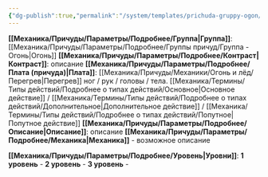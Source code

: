 ```yaml
---
{"dg-publish":true,"permalink":"/system/templates/prichuda-gruppy-ogon/"}
---
```


**[[Механика/Причуды/Параметры/Подробнее/Группа\|Группа]]**: [[Механика/Причуды/Параметры/Подробнее/Группы причуд/Группа - Огонь\|Огонь]] 
**[[Механика/Причуды/Параметры/Подробнее/Контраст\|Контраст]]**: описание
**[[Механика/Причуды/Параметры/Подробнее/Плата (причуда)\|Плата]]**: [[Механика/Причуды/Механики/Огонь и лёд/Перегрев\|Перегрев]] ног / рук / головы / тела. [[Механика/Термины/Типы действий/Подробнее о типах действий/Основное\|Основное действие]] / [[Механика/Термины/Типы действий/Подробнее о типах действий/Дополнительное\|Дополнительное действие]] / [[Механика/Термины/Типы действий/Подробнее о типах действий/Попутное\|Попутное действие]]
**[[Механика/Причуды/Параметры/Подробнее/Описание\|Описание]]**: описание
**[[Механика/Причуды/Параметры/Подробнее/Механика\|Механика]]** - возможное описание

**[[Механика/Причуды/Параметры/Подробнее/Уровень\|Уровни]]**:
**1 уровень** - 
**2 уровень** - 
**3 уровень** - 